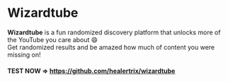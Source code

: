 # Wizardtube
<b>Wizardtube</b> is a fun randomized discovery platform that unlocks more of the YouTube you care about 😄 
<BR>Get randomized results and be amazed how much of content you were missing on!<br>
  
  #### TEST NOW => https://github.com/healertrix/wizardtube
